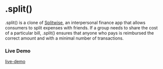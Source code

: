 # .split()

.split() is a clone of [Splitwise](https://www.splitwise.com/), an interpersonal finance app that allows consumers to split expenses with friends. If a group needs to share the cost of a particular bill, .split() ensures that anyone who pays is reimbursed the correct amount and with a minimal number of transactions. 

### Live Demo
[live-demo](https://git.heroku.com/splitsplit.git)





<!-- Friending
Bills
Transaction History
Comments -->


